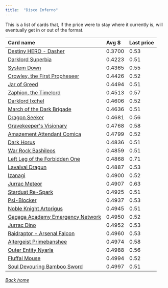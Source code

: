 ```yaml
---
title:  "Disco Inferno"
---
```


This is a list of cards that, if the price were to stay where it currently is, will eventually get in or out of the format.

| Card name | Avg $ | Last price |
| :-- | :-- | :-- |
[Destiny HERO - Dasher](https://db.ygoprodeck.com/card/?search=Destiny%20HERO%20-%20Dasher) | 0.3700 | 0.53 |
[Darklord Superbia](https://db.ygoprodeck.com/card/?search=Darklord%20Superbia) | 0.4223 | 0.51 |
[System Down](https://db.ygoprodeck.com/card/?search=System%20Down) | 0.4365 | 0.55 |
[Crowley, the First Propheseer](https://db.ygoprodeck.com/card/?search=Crowley,%20the%20First%20Propheseer) | 0.4426 | 0.52 |
[Jar of Greed](https://db.ygoprodeck.com/card/?search=Jar%20of%20Greed) | 0.4494 | 0.51 |
[Zaphion, the Timelord](https://db.ygoprodeck.com/card/?search=Zaphion,%20the%20Timelord) | 0.4513 | 0.57 |
[Darklord Ixchel](https://db.ygoprodeck.com/card/?search=Darklord%20Ixchel) | 0.4606 | 0.52 |
[March of the Dark Brigade](https://db.ygoprodeck.com/card/?search=March%20of%20the%20Dark%20Brigade) | 0.4636 | 0.51 |
[Dragon Seeker](https://db.ygoprodeck.com/card/?search=Dragon%20Seeker) | 0.4681 | 0.56 |
[Gravekeeper's Visionary](https://db.ygoprodeck.com/card/?search=Gravekeeper's%20Visionary) | 0.4768 | 0.58 |
[Amazement Attendant Comica](https://db.ygoprodeck.com/card/?search=Amazement%20Attendant%20Comica) | 0.4799 | 0.52 |
[Dark Horus](https://db.ygoprodeck.com/card/?search=Dark%20Horus) | 0.4836 | 0.51 |
[War Rock Bashileos](https://db.ygoprodeck.com/card/?search=War%20Rock%20Bashileos) | 0.4859 | 0.51 |
[Left Leg of the Forbidden One](https://db.ygoprodeck.com/card/?search=Left%20Leg%20of%20the%20Forbidden%20One) | 0.4868 | 0.71 |
[Lavalval Dragun](https://db.ygoprodeck.com/card/?search=Lavalval%20Dragun) | 0.4887 | 0.53 |
[Izanagi](https://db.ygoprodeck.com/card/?search=Izanagi) | 0.4900 | 0.52 |
[Jurrac Meteor](https://db.ygoprodeck.com/card/?search=Jurrac%20Meteor) | 0.4907 | 0.63 |
[Stardust Re-Spark](https://db.ygoprodeck.com/card/?search=Stardust%20Re-Spark) | 0.4925 | 0.51 |
[Psi-Blocker](https://db.ygoprodeck.com/card/?search=Psi-Blocker) | 0.4937 | 0.53 |
[Noble Knight Artorigus](https://db.ygoprodeck.com/card/?search=Noble%20Knight%20Artorigus) | 0.4945 | 0.51 |
[Gagaga Academy Emergency Network](https://db.ygoprodeck.com/card/?search=Gagaga%20Academy%20Emergency%20Network) | 0.4950 | 0.52 |
[Jurrac Dino](https://db.ygoprodeck.com/card/?search=Jurrac%20Dino) | 0.4952 | 0.53 |
[Raidraptor - Arsenal Falcon](https://db.ygoprodeck.com/card/?search=Raidraptor%20-%20Arsenal%20Falcon) | 0.4960 | 0.53 |
[Altergeist Primebanshee](https://db.ygoprodeck.com/card/?search=Altergeist%20Primebanshee) | 0.4974 | 0.58 |
[Outer Entity Nyarla](https://db.ygoprodeck.com/card/?search=Outer%20Entity%20Nyarla) | 0.4988 | 0.56 |
[Fluffal Mouse](https://db.ygoprodeck.com/card/?search=Fluffal%20Mouse) | 0.4994 | 0.52 |
[Soul Devouring Bamboo Sword](https://db.ygoprodeck.com/card/?search=Soul%20Devouring%20Bamboo%20Sword) | 0.4997 | 0.51 |

###### [Back home](index)